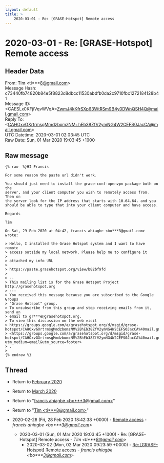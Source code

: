 ```yaml
---
layout: default
title: >
    2020-03-01 - Re: [GRASE-Hotspot] Remote access
---
```


# 2020-03-01 - Re: [GRASE-Hotspot] Remote access

## Header Data

From: Tim \<ti***8@gmail.com\><br>
Message Hash: c73440fb74820b84e5f8823d8dbcc11530abdfb0da2c9710fbc1272184128b41<br>
Message ID: \<CAESLx0KFjiVqvWVqA=ZwmJ4kKfrSXp63WtRSm9B4y0DWnQSH4Q@mail.gmail.com\><br>
Reply To: \<CAHOxvGXrtrmsgMmdzbomzNM+hEb38ZfV2ymNG4W2CEFS0JacCA@mail.gmail.com\><br>
UTC Datetime: 2020-03-01 02:03:45 UTC<br>
Raw Date: Sun, 01 Mar 2020 19:03:45 +1000<br>

## Raw message

```
{% raw  %}HI Francis

For some reason the paste url didn't work.

You should just need to install the grase-conf-openvpn package both on the
server, and your client computer you wish to remotely access from. Then on
the server look for the IP address that starts with 10.64.64. and you
should be able to type that into your client computer and have access.

Regards

Tim

On Sat, 29 Feb 2020 at 04:42, francis ahiagbe <bo***3@gmail.com> wrote:

> Hello, I installed the Grase Hotspot system and I want to have remote
> access outside my local network. Please help me to configure it
>
> attached my info URL
>
> https://paste.grasehotspot.org/view/b82bf9fd
>
> --
> This mailing list is for the Grase Hotspot Project http://grasehotspot.org
> ---
> You received this message because you are subscribed to the Google Groups
> "Grase Hotspot" group.
> To unsubscribe from this group and stop receiving emails from it, send an
> email to gr***e@grasehotspot.org.
> To view this discussion on the web visit
> https://groups.google.com/a/grasehotspot.org/d/msgid/grase-hotspot/CAHOxvGXrtrmsgMmdzbomzNM%2BhEb38ZfV2ymNG4W2CEFS0JacCA%40mail.gmail.com
> <https://groups.google.com/a/grasehotspot.org/d/msgid/grase-hotspot/CAHOxvGXrtrmsgMmdzbomzNM%2BhEb38ZfV2ymNG4W2CEFS0JacCA%40mail.gmail.com?utm_medium=email&utm_source=footer>
> .
>
{% endraw %}
```

## Thread

+ Return to [February 2020](/archive/2020/02)
+ Return to [March 2020](/archive/2020/03)

+ Return to "[francis ahiagbe <bo***3<span>@</span>gmail.com>](/authors/bo___3_at_gmail_com)"
+ Return to "[Tim <ti***8<span>@</span>gmail.com>](/authors/ti___8_at_gmail_com)"

+ 2020-02-28 (Fri, 28 Feb 2020 18:42:38 +0000) - [Remote access](/archive/2020/02/2c1b339a3a1db81adff24a44f3ba674c99a8e153c4d30389fcb0c4a3a90a7337) - _francis ahiagbe \<bo***3@gmail.com\>_
  + 2020-03-01 (Sun, 01 Mar 2020 19:03:45 +1000) - Re: [GRASE-Hotspot] Remote access - _Tim \<ti***8@gmail.com\>_
    + 2020-03-02 (Mon, 02 Mar 2020 09:23:59 +0000) - [Re: [GRASE-Hotspot] Remote access](/archive/2020/03/bbc2c6b4e9d32e2a57cfcd8c30b10c7f84ca166af3e6ea5cb7b03db9355ecd9e) - _francis ahiagbe \<bo***3@gmail.com\>_

